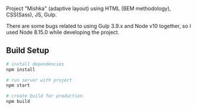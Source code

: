 Project "Mishka" (adaptive layout) using HTML (BEM methodology), CSS(Sass), JS, Gulp.

There are some bugs related to using Gulp 3.9.x and Node v10 together, so I used Node 8.15.0 while developing the project.

## Build Setup

```bash
# install dependencies
npm install

# run server with project
npm start

# create build for production
npm build
```

